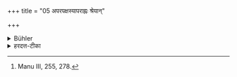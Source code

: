 +++
title = "05 अपरपक्षस्यापराह्नः श्रेयान्"

+++

<details><summary>Bühler</summary>

5. The afternoon of (a day of) the latter half is preferable (for it). [^5] 


[^5]:  Manu III, 255, 278.
</details>

<details><summary>हरदत्त-टीका</summary>

## सूत्रम्
अपरपक्षस्याऽपराह्णः श्रेयान् ॥ ४॥  
### टिप्पनी
अपरपक्षस्य यान्यहानि तेष्वपराह्णः प्रशस्ततरः ॥४॥
</details>
